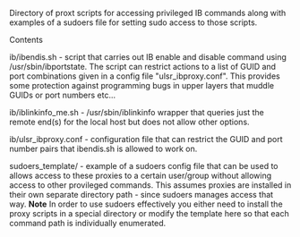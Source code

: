 Directory of proxt scripts for accessing privileged IB commands
along with examples of a sudoers file for setting sudo access
to those scripts.

Contents

 ib/ibendis.sh        - script that carries out IB enable and disable command
                        using /usr/sbin/ibportstate. The script can restrict
                        actions to a list of GUID and port combinations given
                        in a config file "ulsr_ibproxy.conf". This provides
                        some protection against programming bugs in upper layers
                        that muddle GUIDs or port numbers etc...
           

 ib/iblinkinfo_me.sh  - /usr/sbin/iblinkinfo wrapper that queries just the
                        remote end(s) for the local host but does not allow
                        other options.

 ib/ulsr_ibproxy.conf - configuration file that can restrict the GUID and port
                        number pairs that ibendis.sh is allowed to work on.
                        
 sudoers_template/    - example of a sudoers config file that can be used to
                        allows access to these proxies to a certain user/group
                        without allowing access to other provileged commands. 
                        This assumes proxies are installed in their own separate
                        directory path - since sudoers manages access that way.
                        **Note** In order to use sudoers effectively you either
                        need to install the proxy scripts in a special directory 
                        or modify the template here so that each command path
                        is individually enumerated.

